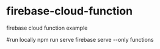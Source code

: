 # firebase-cloud-function
firebase cloud function example

#run locally
npm run serve
firebase serve --only functions
